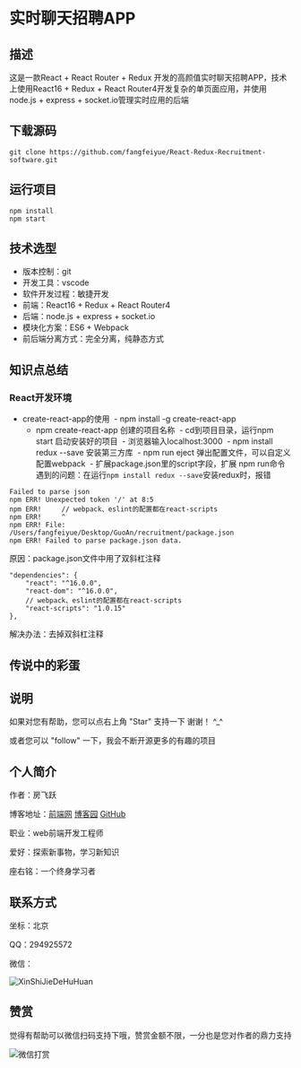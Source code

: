 # 实时聊天招聘APP
## 描述
这是一款React + React Router + Redux 开发的高颜值实时聊天招聘APP，技术上使用React16 + Redux + React Router4开发复杂的单页面应用，并使用node.js + express + socket.io管理实时应用的后端
## 下载源码
```
git clone https://github.com/fangfeiyue/React-Redux-Recruitment-software.git
```
## 运行项目
```
npm install
npm start
```
## 技术选型
- 版本控制：git
- 开发工具：vscode
- 软件开发过程：敏捷开发
- 前端：React16 + Redux + React Router4
- 后端：node.js + express + socket.io
- 模块化方案：ES6 + Webpack
- 前后端分离方式：完全分离，纯静态方式
## 知识点总结
### React开发环境
- create-react-app的使用
  - npm install -g create-react-app 
  - npm create-react-app 创建的项目名称
  - cd到项目目录，运行npm start 启动安装好的项目
  - 浏览器输入localhost:3000
  - npm install redux --save 安装第三方库
  - npm run eject 弹出配置文件，可以自定义配置webpack
  - 扩展package.json里的script字段，扩展 npm run命令
遇到的问题：在运行`npm install redux --save`安装redux时，报错
```
Failed to parse json
npm ERR! Unexpected token '/' at 8:5
npm ERR!     // webpack、eslint的配置都在react-scripts
npm ERR!     ^
npm ERR! File: /Users/fangfeiyue/Desktop/GuoAn/recruitment/package.json
npm ERR! Failed to parse package.json data.
```
原因：package.json文件中用了双斜杠注释
```
"dependencies": {
    "react": "^16.0.0",
    "react-dom": "^16.0.0",
    // webpack、eslint的配置都在react-scripts
    "react-scripts": "1.0.15"
},
```
解决办法：去掉双斜杠注释
## 传说中的彩蛋
## 说明
如果对您有帮助，您可以点右上角 "Star" 支持一下 谢谢！ ^_^

或者您可以 "follow" 一下，我会不断开源更多的有趣的项目
## 个人简介
作者：房飞跃

博客地址：[前端网](http://www.qdfuns.com/house/31986/note)  [博客园](https://www.cnblogs.com/fangfeiyue)  [GitHub](https://github.com/fangfeiyue)

职业：web前端开发工程师

爱好：探索新事物，学习新知识

座右铭：一个终身学习者

## 联系方式
坐标：北京

QQ：294925572

微信：

![XinShiJieDeHuHuan](http://note.youdao.com/yws/public/resource/c2361265179a03449f6d52397fd50033/xmlnote/100D55934BB446839482D3EA0CDC3E8D/17820)

## 赞赏
觉得有帮助可以微信扫码支持下哦，赞赏金额不限，一分也是您对作者的鼎力支持

![微信打赏](http://note.youdao.com/yws/public/resource/c2361265179a03449f6d52397fd50033/xmlnote/D77744C8EC944CF6AA232272CBC5CF6D/17828)
